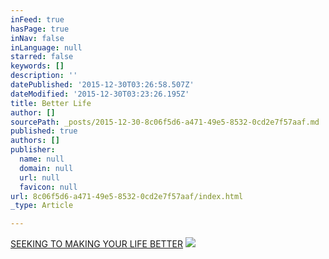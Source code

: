 ```yaml
---
inFeed: true
hasPage: true
inNav: false
inLanguage: null
starred: false
keywords: []
description: ''
datePublished: '2015-12-30T03:26:58.507Z'
dateModified: '2015-12-30T03:23:26.195Z'
title: Better Life
author: []
sourcePath: _posts/2015-12-30-8c06f5d6-a471-49e5-8532-0cd2e7f57aaf.md
published: true
authors: []
publisher:
  name: null
  domain: null
  url: null
  favicon: null
url: 8c06f5d6-a471-49e5-8532-0cd2e7f57aaf/index.html
_type: Article

---
```

[SEEKING TO MAKING YOUR LIFE BETTER][0]
![](https://s3-us-west-2.amazonaws.com/the-grid-img/p/57b62dc97dba99dddcc994f861b1acdde5d2f34d.png)

[0]: http://www.teddymccann.com/betterlife